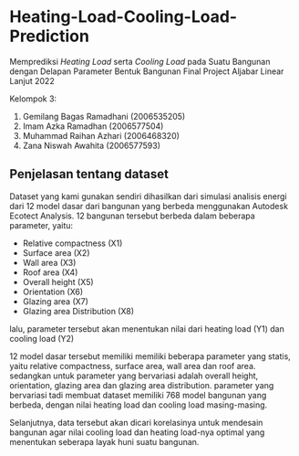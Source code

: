 # Heating-Load-Cooling-Load-Prediction
Memprediksi *Heating Load* serta *Cooling Load* pada Suatu Bangunan dengan Delapan Parameter Bentuk Bangunan
Final Project Aljabar Linear Lanjut 2022

Kelompok 3:
1. Gemilang Bagas Ramadhani (2006535205)
2. Imam Azka Ramadhan (2006577504)
3. Muhammad Raihan Azhari (2006468320)
4. Zana Niswah Awahita (2006577593)

## Penjelasan tentang dataset
Dataset yang kami gunakan sendiri dihasilkan dari simulasi analisis energi dari 12 model dasar dari bangunan yang berbeda menggunakan Autodesk Ecotect Analysis. 12 bangunan tersebut berbeda dalam beberapa parameter, yaitu:

*   Relative compactness (X1)
*   Surface area (X2)
*   Wall area (X3)
*   Roof area (X4)
*   Overall height (X5)
*   Orientation (X6)
*   Glazing area (X7)
*   Glazing area Distribution (X8)

lalu, parameter tersebut akan menentukan nilai dari heating load (Y1) dan cooling load (Y2)

12 model dasar tersebut memiliki memiliki beberapa parameter yang statis, yaitu relative compactness, surface area, wall area dan roof area. sedangkan untuk parameter yang bervariasi adalah overall height, orientation, glazing area dan glazing area distribution. parameter yang bervariasi tadi membuat dataset memiliki 768 model bangunan yang berbeda, dengan nilai heating load dan cooling load masing-masing.

Selanjutnya, data tersebut akan dicari korelasinya untuk mendesain bangunan agar nilai cooling load dan heating load-nya optimal yang menentukan seberapa layak huni suatu bangunan.

